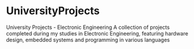 # UniversityProjects
University Projects - Electronic Engineering A collection of projects completed during my studies in Electronic Engineering, featuring hardware design, embedded systems and programming in various languages
